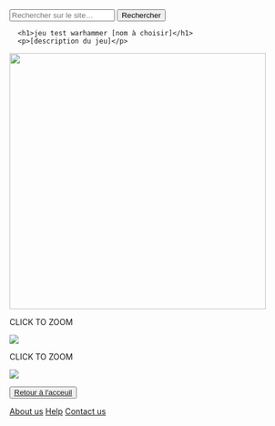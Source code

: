 <html lang="fr">
    <head>
        <meta charset="utf-8">
        <title>GifMignon/About_us</title>
        <link rel="icon" type="image/png" sizes="16x16" href="https://lh3.googleusercontent.com/proxy/p2Py6H9WxxxjuUxtelVodHTs1c8b_lOJ1pIQTIq07s4lLAzo-icJBoFF_-yLO6e4_p5UbG4k4KHaaU0I1VbId5CsayqisW6ftjvaI42sMk0EYi5p4SQ">
    </head>

  <body>
<form>
<input type="text" id="input" name="input" placeholder="Rechercher sur le site…">
<input type="button" id="bouton" value="Rechercher" onclick="controle()">
</form>
      
      <h1>jeu test warhammer [nom à choisir]</h1>
      <p>[description du jeu]</p>
<img class="project-pic" src="https://media.discordapp.net/attachments/884718653348667412/885045909946241054/Screenshot_1.png?width=694&height=390" style="width: 450px;" />

<div class="conteneur-flexbox">
  <div class="box">
    <p class="click">CLICK TO ZOOM</p>
    <!--le lien vers la grande image qui sera affichée lors du clic sur la vignette carrée -->
      <a href="https://media.discordapp.net/attachments/884718653348667412/885045909946241054/Screenshot_1.png?width=694&height=390" data-lightbox="image-1">
        <!--le lien vers la petite image carrée qui sert de vignette -->
      <img src="https://media.discordapp.net/attachments/884718653348667412/885045909946241054/Screenshot_1.png?width=694&height=390"></a>
  </div>
  
  <div class="box">
    <p class="click">CLICK TO ZOOM</p>
    <!--le lien vers la grande image qui sera affichée lors du clic sur la vignette carrée -->
      <a href="https://s3-us-west-2.amazonaws.com/s.cdpn.io/265602/Karl-Gerstner-full.jpg" data-lightbox="image-1" data-title="Karl Gerstner (2 July 1930 – 1 January 2017) was a Swiss designer, typographer, author and artist.">
        <!--le lien vers la petite image carrée qui sert de vignette -->
      <img src="https://s3-us-west-2.amazonaws.com/s.cdpn.io/265602/Karl-Gerstner.jpg"></a>
  </div>
  
</div>
    <p></p>
    <button><a href="https://maevebestdev.github.io/Main_Page/">Retour à l'acceuil</a></button>
<p> </p>
    <a href="https://maevebestdev.github.io/About_Us/">About us</a>
    <a href="https://maevebestdev.github.io/Help/">Help</a>
    <a href="https://maevebestdev.github.io/Contact_Us/">Contact us</a>
<script src="script.js"></script>
